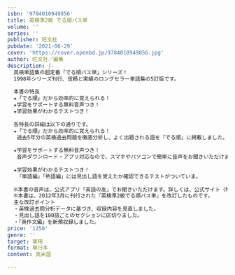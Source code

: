 ```yaml
---
isbn: '9784010949856'
title: 英検準2級 でる順パス単
volume: ''
series: ''
publisher: 旺文社
pubdate: '2021-06-29'
cover: 'https://cover.openbd.jp/9784010949856.jpg'
author: 旺文社／編集
description: |-
  英検単語集の超定番「でる順パス単」シリーズ！
  1998年シリーズ刊行、信頼と実績のロングセラー単語集の5訂版です。
   
  本書の特長
  ★「でる順」だから効率的に覚えられる！
  ★学習をサポートする無料音声つき！
  ★学習効果がわかるテストつき！
   
  各特長の詳細は以下の通りです。
  ★「でる順」だから効率的に覚えられる！
   過去5年分の英検過去問題を徹底分析し、よく出題される語を「でる順」に掲載しました。
   
  ★学習をサポートする無料音声つき！
   音声ダウンロード・アプリ対応なので、スマホやパソコンで簡単に音声をお聞きいただけます。
   
  ★学習効果がわかるテストつき！
   「単語編」「熟語編」には見出し語を覚えたか確認できるテストがついていま。
   
  ※本書の音声は、公式アプリ「英語の友」でお聞きいただけます。詳しくは、公式サイト（https://eigonotomo.com/）をご覧ください。
  ※本書は、2012年3月に刊行された『英検準2級でる順パス単』を改訂したものです。
  主な改訂ポイント
  ・英検過去問分析データに基づき、収録内容を見直しました。
  ・見出し語を100語ごとのセクションに区切りました。
  ・「英作文編」を新規収録しました。
price: '1250'
genre: ''
target: 実用
format: 単行本
content: 英米語

---
```

